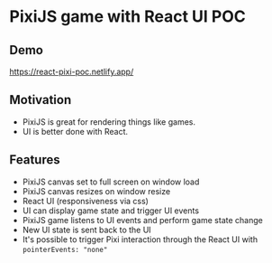 # PixiJS game with React UI POC

## Demo

https://react-pixi-poc.netlify.app/

## Motivation

- PixiJS is great for rendering things like games.
- UI is better done with React.

## Features

- PixiJS canvas set to full screen on window load
- PixiJS canvas resizes on window resize
- React UI (responsiveness via css)
- UI can display game state and trigger UI events
- PixiJS game listens to UI events and perform game state change
- New UI state is sent back to the UI
- It's possible to trigger Pixi interaction through the React UI with `pointerEvents: "none"`

